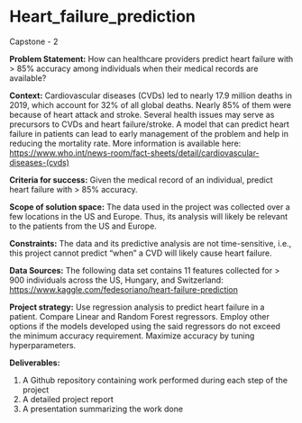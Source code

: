 # Heart_failure_prediction
Capstone - 2

**Problem Statement:** How can healthcare providers predict heart failure with > 85% accuracy among individuals when their medical records are available?

**Context:** Cardiovascular diseases (CVDs) led to nearly 17.9 million deaths in 2019, which account for 32% of all global deaths. Nearly 85% of them were because of heart attack and stroke. Several health issues may serve as precursors to CVDs and heart failure/stroke. A model that can predict heart failure in patients can lead to early management of the problem and help in reducing the mortality rate. More information is available here: https://www.who.int/news-room/fact-sheets/detail/cardiovascular-diseases-(cvds)

**Criteria for success:** Given the medical record of an individual, predict heart failure with > 85% accuracy.

**Scope of solution space:** The data used in the project was collected over a few locations in the US and Europe. Thus, its analysis will likely be relevant to the patients from the US and Europe.

**Constraints:** The data and its predictive analysis are not time-sensitive, i.e., this project cannot predict “when” a CVD will likely cause heart failure. 

**Data Sources:** The following data set contains 11 features collected for > 900 individuals across the US, Hungary, and Switzerland:  https://www.kaggle.com/fedesoriano/heart-failure-prediction

**Project strategy:** Use regression analysis to predict heart failure in a patient. Compare Linear and Random Forest regressors. Employ other options if the models developed using the said regressors do not exceed the minimum accuracy requirement. Maximize accuracy by tuning hyperparameters.

**Deliverables:**
1. A Github repository containing work performed during each step of the project
2. A detailed project report
3. A presentation summarizing the work done
